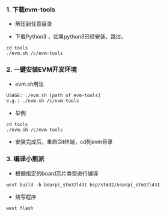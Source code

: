 ### 1. 下载evm-tools

+ 解压到任意目录

+ 下载Python3 ，如果python3已经安装，跳过。

```
cd tools
./evm.sh /c/evm-tools
```
### 2. 一键安装EVM开发环境

+ evm.sh用法

```sh
USAGE: ./evm.sh [path of evm-tools]
e.g.: ./evm.sh /c/evm-tools

```
+ 举例

```
cd tools
./evm.sh /c/evm-tools
```

+ 安装完成后，重启Git终端，cd到evm目录


### 3. 编译小熊派

+ 根据指定的board芯片类型进行编译

```
west build -b bearpi_stm32l431 bsp/stm32/bearpi_stm32l431
```

+ 烧写程序

```
west flash
```

